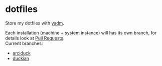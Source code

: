 # dotfiles
Store my dotfiles with [yadm](https://yadm.io/).

Each installation (machine + system instance) will has its own branch, for details look at [Pull Requests](https://github.com/AleCandido/dotfiles/pulls).  
Current branches:
- [arciduck](https://github.com/AleCandido/dotfiles/pull/1)
- [duckian](https://github.com/AleCandido/dotfiles/pull/2)
